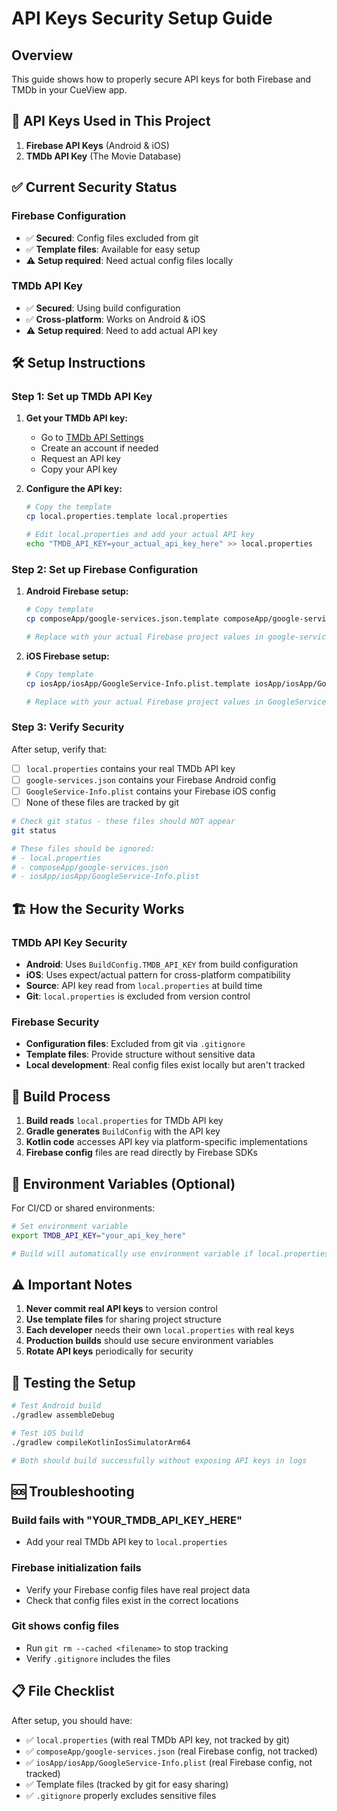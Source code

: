 # API Keys Security Setup Guide

## Overview

This guide shows how to properly secure API keys for both Firebase and TMDb in your CueView app.

## 🔐 API Keys Used in This Project

1. **Firebase API Keys** (Android & iOS)
2. **TMDb API Key** (The Movie Database)

## ✅ Current Security Status

### Firebase Configuration
- ✅ **Secured**: Config files excluded from git
- ✅ **Template files**: Available for easy setup
- ⚠️ **Setup required**: Need actual config files locally

### TMDb API Key
- ✅ **Secured**: Using build configuration
- ✅ **Cross-platform**: Works on Android & iOS
- ⚠️ **Setup required**: Need to add actual API key

## 🛠️ Setup Instructions

### Step 1: Set up TMDb API Key

1. **Get your TMDb API key:**
   - Go to [TMDb API Settings](https://www.themoviedb.org/settings/api)
   - Create an account if needed
   - Request an API key
   - Copy your API key

2. **Configure the API key:**
   ```bash
   # Copy the template
   cp local.properties.template local.properties
   
   # Edit local.properties and add your actual API key
   echo "TMDB_API_KEY=your_actual_api_key_here" >> local.properties
   ```

### Step 2: Set up Firebase Configuration

1. **Android Firebase setup:**
   ```bash
   # Copy template
   cp composeApp/google-services.json.template composeApp/google-services.json
   
   # Replace with your actual Firebase project values in google-services.json
   ```

2. **iOS Firebase setup:**
   ```bash
   # Copy template  
   cp iosApp/iosApp/GoogleService-Info.plist.template iosApp/iosApp/GoogleService-Info.plist
   
   # Replace with your actual Firebase project values in GoogleService-Info.plist
   ```

### Step 3: Verify Security

After setup, verify that:
- [ ] `local.properties` contains your real TMDb API key
- [ ] `google-services.json` contains your Firebase Android config
- [ ] `GoogleService-Info.plist` contains your Firebase iOS config
- [ ] None of these files are tracked by git

```bash
# Check git status - these files should NOT appear
git status

# These files should be ignored:
# - local.properties  
# - composeApp/google-services.json
# - iosApp/iosApp/GoogleService-Info.plist
```

## 🏗️ How the Security Works

### TMDb API Key Security
- **Android**: Uses `BuildConfig.TMDB_API_KEY` from build configuration
- **iOS**: Uses expect/actual pattern for cross-platform compatibility
- **Source**: API key read from `local.properties` at build time
- **Git**: `local.properties` is excluded from version control

### Firebase Security
- **Configuration files**: Excluded from git via `.gitignore`
- **Template files**: Provide structure without sensitive data
- **Local development**: Real config files exist locally but aren't tracked

## 🔄 Build Process

1. **Build reads** `local.properties` for TMDb API key
2. **Gradle generates** `BuildConfig` with the API key
3. **Kotlin code** accesses API key via platform-specific implementations
4. **Firebase config** files are read directly by Firebase SDKs

## 🚀 Environment Variables (Optional)

For CI/CD or shared environments:

```bash
# Set environment variable
export TMDB_API_KEY="your_api_key_here"

# Build will automatically use environment variable if local.properties doesn't exist
```

## ⚠️ Important Notes

1. **Never commit real API keys** to version control
2. **Use template files** for sharing project structure
3. **Each developer** needs their own `local.properties` with real keys
4. **Production builds** should use secure environment variables
5. **Rotate API keys** periodically for security

## 🧪 Testing the Setup

```bash
# Test Android build
./gradlew assembleDebug

# Test iOS build  
./gradlew compileKotlinIosSimulatorArm64

# Both should build successfully without exposing API keys in logs
```

## 🆘 Troubleshooting

### Build fails with "YOUR_TMDB_API_KEY_HERE"
- Add your real TMDb API key to `local.properties`

### Firebase initialization fails
- Verify your Firebase config files have real project data
- Check that config files exist in the correct locations

### Git shows config files
- Run `git rm --cached <filename>` to stop tracking
- Verify `.gitignore` includes the files

## 📋 File Checklist

After setup, you should have:
- ✅ `local.properties` (with real TMDb API key, not tracked by git)
- ✅ `composeApp/google-services.json` (real Firebase config, not tracked)
- ✅ `iosApp/iosApp/GoogleService-Info.plist` (real Firebase config, not tracked)
- ✅ Template files (tracked by git for easy sharing)
- ✅ `.gitignore` properly excludes sensitive files
